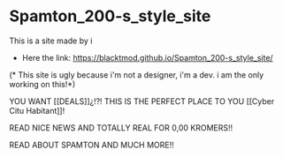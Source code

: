 # Spamton_200-s_style_site
This is a site made by i
* Here the link: https://blacktmod.github.io/Spamton_200-s_style_site/

(* This site is ugly because i'm not a designer, i'm a dev. i am the only working on this!*)

YOU WANT [[DEALS]]¿!?! 
THIS IS THE PERFECT PLACE TO YOU [[Cyber Citu Habitant]]!

READ NICE NEWS AND TOTALLY REAL FOR 0,00 KROMERS!!

READ ABOUT SPAMTON AND MUCH MORE!!

